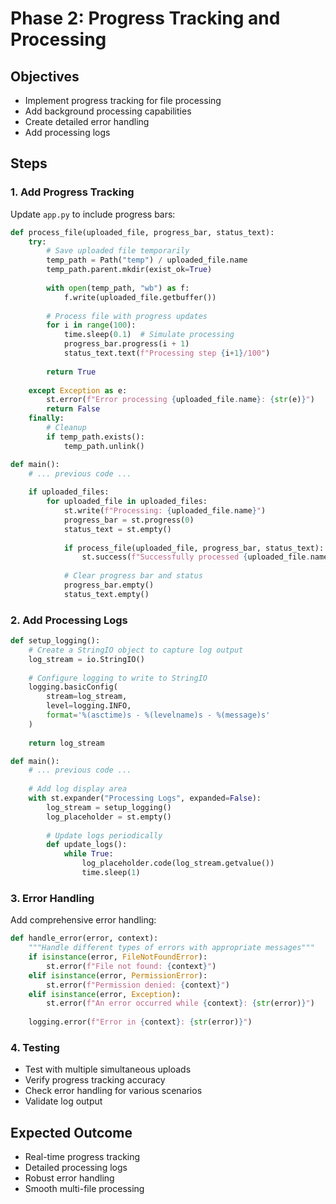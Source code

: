 # Phase 2: Progress Tracking and Processing

## Objectives
- Implement progress tracking for file processing
- Add background processing capabilities
- Create detailed error handling
- Add processing logs

## Steps

### 1. Add Progress Tracking
Update `app.py` to include progress bars:

```python
def process_file(uploaded_file, progress_bar, status_text):
    try:
        # Save uploaded file temporarily
        temp_path = Path("temp") / uploaded_file.name
        temp_path.parent.mkdir(exist_ok=True)
        
        with open(temp_path, "wb") as f:
            f.write(uploaded_file.getbuffer())
        
        # Process file with progress updates
        for i in range(100):
            time.sleep(0.1)  # Simulate processing
            progress_bar.progress(i + 1)
            status_text.text(f"Processing step {i+1}/100")
            
        return True
        
    except Exception as e:
        st.error(f"Error processing {uploaded_file.name}: {str(e)}")
        return False
    finally:
        # Cleanup
        if temp_path.exists():
            temp_path.unlink()

def main():
    # ... previous code ...
    
    if uploaded_files:
        for uploaded_file in uploaded_files:
            st.write(f"Processing: {uploaded_file.name}")
            progress_bar = st.progress(0)
            status_text = st.empty()
            
            if process_file(uploaded_file, progress_bar, status_text):
                st.success(f"Successfully processed {uploaded_file.name}")
            
            # Clear progress bar and status
            progress_bar.empty()
            status_text.empty()
```

### 2. Add Processing Logs
```python
def setup_logging():
    # Create a StringIO object to capture log output
    log_stream = io.StringIO()
    
    # Configure logging to write to StringIO
    logging.basicConfig(
        stream=log_stream,
        level=logging.INFO,
        format='%(asctime)s - %(levelname)s - %(message)s'
    )
    
    return log_stream

def main():
    # ... previous code ...
    
    # Add log display area
    with st.expander("Processing Logs", expanded=False):
        log_stream = setup_logging()
        log_placeholder = st.empty()
        
        # Update logs periodically
        def update_logs():
            while True:
                log_placeholder.code(log_stream.getvalue())
                time.sleep(1)
```

### 3. Error Handling
Add comprehensive error handling:
```python
def handle_error(error, context):
    """Handle different types of errors with appropriate messages"""
    if isinstance(error, FileNotFoundError):
        st.error(f"File not found: {context}")
    elif isinstance(error, PermissionError):
        st.error(f"Permission denied: {context}")
    elif isinstance(error, Exception):
        st.error(f"An error occurred while {context}: {str(error)}")
    
    logging.error(f"Error in {context}: {str(error)}")
```

### 4. Testing
- Test with multiple simultaneous uploads
- Verify progress tracking accuracy
- Check error handling for various scenarios
- Validate log output

## Expected Outcome
- Real-time progress tracking
- Detailed processing logs
- Robust error handling
- Smooth multi-file processing
